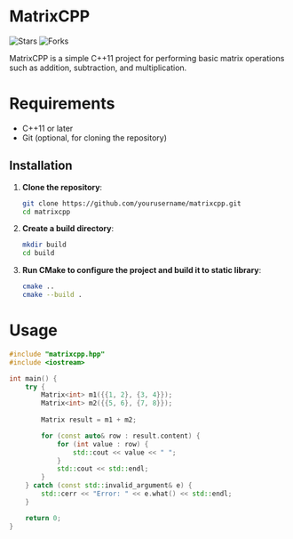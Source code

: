 # MatrixCPP

![Stars](https://img.shields.io/github/stars/beliumgl/sudokusolver?style=social)
![Forks](https://img.shields.io/github/forks/beliumgl/sudokusolver?style=social)

MatrixCPP is a simple C++11 project for performing basic matrix operations such as addition, subtraction, and multiplication.

# Requirements

- C++11 or later
- Git (optional, for cloning the repository)

## Installation

1. **Clone the repository**:
   ```bash
   git clone https://github.com/yourusername/matrixcpp.git
   cd matrixcpp
2. **Create a build directory**:
   ```bash
   mkdir build
   cd build
3. **Run CMake to configure the project and build it to static library**:
   ```bash
   cmake ..
   cmake --build .

# Usage
```cpp
#include "matrixcpp.hpp"
#include <iostream>

int main() {
    try {
        Matrix<int> m1({{1, 2}, {3, 4}});
        Matrix<int> m2({{5, 6}, {7, 8}});
        
        Matrix result = m1 + m2;

        for (const auto& row : result.content) {
            for (int value : row) {
                std::cout << value << " ";
            }
            std::cout << std::endl;
        }
    } catch (const std::invalid_argument& e) {
        std::cerr << "Error: " << e.what() << std::endl;
    }

    return 0;
}
```

